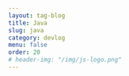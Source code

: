 ```yaml
---
layout: tag-blog
title: Java
slug: java
category: devlog
menu: false
order: 20
# header-img: "/img/js-logo.png"
---
```

